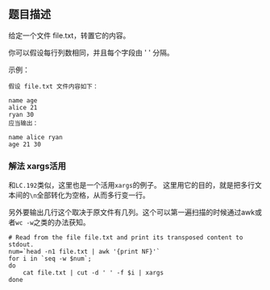## 题目描述
给定一个文件 file.txt，转置它的内容。

你可以假设每行列数相同，并且每个字段由 ' ' 分隔。

示例：
```
假设 file.txt 文件内容如下：

name age
alice 21
ryan 30
应当输出：

name alice ryan
age 21 30
```

### 解法 xargs活用
和`LC.192`类似，这里也是一个活用`xargs`的例子。
这里用它的目的，就是把多行文本间的`\n`全部转化为空格，从而多行变一行。

另外要输出几行这个取决于原文件有几列。这个可以第一遍扫描的时候通过awk或者`wc -w`之类的办法获知。

```shell script
# Read from the file file.txt and print its transposed content to stdout.
num=`head -n1 file.txt | awk '{print NF}'`
for i in `seq -w $num`;
do
    cat file.txt | cut -d ' ' -f $i | xargs
done
```